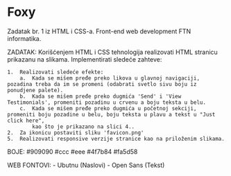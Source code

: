 # Foxy
Zadatak br. 1 iz HTML i CSS-a. Front-end web development FTN informatika.

ZADATAK: 
	Korišćenjem HTML i CSS tehnologija realizovati HTML stranicu prikazanu na slikama.
	Implementirati sledeće zahteve:

	1.	Realizovati sledeće efekte:
		a.	Kada se mišem pređe preko likova u glavnoj navigaciji, pozadina treba da im se promeni (odabrati svetlo sivu boju iz ponudjene palete).
		b.	Kada se mišem pređe preko dugmića 'Send' i 'View Testimonials', promeniti pozadinu u crvenu a boju teksta u belu.
		c.	Kada se mišem pređe preko dugmića u početnoj sekciji, promeniti boju pozadine u belu, boju teksta u plavu a tekst u "Just click here",
			kao što je prikazano na slici 4..
	2.	Za ikonicu postaviti sliku 'favicon.png'
	5.	Realizovati responsive verzije stranice kao na priloženim slikama.

BOJE: 
	#909090
	#ccc
	#eee
	#4f7b84
	#fa5d58

WEB FONTOVI: 
	- Ubutnu (Naslovi)
	- Open Sans (Tekst)
